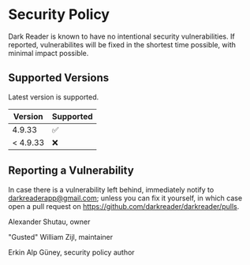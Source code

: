 # Security Policy

Dark Reader is known to have no intentional security vulnerabilities.
If reported, vulnerabilites will be fixed in the shortest time possible,
with minimal impact possible.

## Supported Versions

Latest version is supported.

| Version   | Supported          |
| --------- | ------------------ |
| 4.9.33    | :white_check_mark: |
| < 4.9.33  | :x:                |

## Reporting a Vulnerability

In case there is a vulnerability left behind, immediately notify
to <darkreaderapp@gmail.com>; unless you can fix it yourself,
in which case open a pull request on
<https://github.com/darkreader/darkreader/pulls>.

Alexander Shutau, owner

"Gusted" William Zijl, maintainer

Erkin Alp Güney, security policy author
